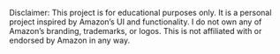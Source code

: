 Disclaimer: This project is for educational purposes only. It is a personal project inspired by Amazon’s UI and functionality. I do not own any of Amazon’s branding, trademarks, or logos. This is not affiliated with or endorsed by Amazon in any way.
